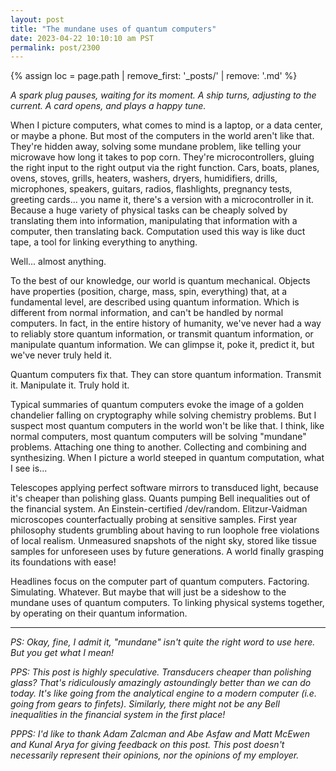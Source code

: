 ```yaml
---
layout: post
title: "The mundane uses of quantum computers"
date: 2023-04-22 10:10:10 am PST
permalink: post/2300
---
```


{% assign loc = page.path | remove_first: '_posts/' | remove: '.md' %}

*A spark plug pauses, waiting for its moment.
A ship turns, adjusting to the current.
A card opens, and plays a happy tune.*

When I picture computers, what comes to mind is a laptop, or a data center, or maybe a phone.
But most of the computers in the world aren't like that.
They're hidden away, solving some mundane problem, like telling your microwave how long it takes to pop corn.
They're microcontrollers, gluing the right input to the right output via the right function.
Cars, boats, planes, ovens, stoves, grills, heaters, washers, dryers, humidifiers, drills, microphones, speakers, guitars, radios, flashlights, pregnancy tests, greeting cards... you name it, there's a version with a microcontroller in it.
Because a huge variety of physical tasks can be cheaply solved by translating them into information, manipulating that information with a computer, then translating back.
Computation used this way is like duct tape, a tool for linking everything to anything.

Well... almost anything.

To the best of our knowledge, our world is quantum mechanical.
Objects have properties (position, charge, mass, spin, everything) that, at a fundamental level, are described using quantum information.
Which is different from normal information, and can't be handled by normal computers.
In fact, in the entire history of humanity, we've never had a way to reliably store quantum information, or transmit quantum information, or manipulate quantum information.
We can glimpse it, poke it, predict it, but we've never truly held it.

Quantum computers fix that.
They can store quantum information.
Transmit it.
Manipulate it.
Truly hold it.

Typical summaries of quantum computers evoke the image of a golden chandelier falling on cryptography while solving chemistry problems.
But I suspect most quantum computers in the world won't be like that.
I think, like normal computers, most quantum computers will be solving "mundane" problems.
Attaching one thing to another.
Collecting and combining and synthesizing.
When I picture a world steeped in quantum computation, what I see is...

Telescopes applying perfect software mirrors to transduced light, because it's cheaper than polishing glass.
Quants pumping Bell inequalities out of the financial system.
An Einstein-certified /dev/random.
Elitzur-Vaidman microscopes counterfactually probing at sensitive samples.
First year philosophy students grumbling about having to run loophole free violations of local realism.
Unmeasured snapshots of the night sky, stored like tissue samples for unforeseen uses by future generations.
A world finally grasping its foundations with ease!

Headlines focus on the computer part of quantum computers.
Factoring.
Simulating.
Whatever.
But maybe that will just be a sideshow to the mundane uses of quantum computers.
To linking physical systems together, by operating on their quantum information.

---

*PS:
Okay, fine, I admit it,  "mundane" isn't quite the right word to use here.
But you get what I mean!*

*PPS:
This post is highly speculative.
Transducers cheaper than polishing glass?
That's ridiculously amazingly astoundingly better than we can do today.
It's like going from the analytical engine to a modern computer (i.e. going from gears to finfets).
Similarly, there might not be any Bell inequalities in the financial system in the first place!*

*PPPS:
I'd like to thank Adam Zalcman and Abe Asfaw and Matt McEwen and Kunal Arya for giving feedback on this post.
This post doesn't necessarily represent their opinions, nor the opinions of my employer.*

